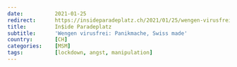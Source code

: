 ```yaml
---
date:          2021-01-25
redirect:      https://insideparadeplatz.ch/2021/01/25/wengen-virusfrei-panikmache-swiss-made/
title:         In$ide Paradeplatz
subtitle:      'Wengen virusfrei: Panikmache, Swiss made'
country:       [CH]
categories:    [MSM]
tags:          [lockdown, angst, manipulation]
---
```

